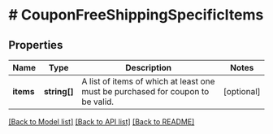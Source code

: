 # # CouponFreeShippingSpecificItems

## Properties

Name | Type | Description | Notes
------------ | ------------- | ------------- | -------------
**items** | **string[]** | A list of items of which at least one must be purchased for coupon to be valid. | [optional]

[[Back to Model list]](../../README.md#models) [[Back to API list]](../../README.md#endpoints) [[Back to README]](../../README.md)
